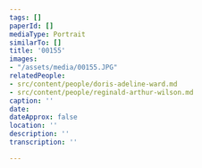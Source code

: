 ```yaml
---
tags: []
paperId: []
mediaType: Portrait
similarTo: []
title: '00155'
images:
- "/assets/media/00155.JPG"
relatedPeople:
- src/content/people/doris-adeline-ward.md
- src/content/people/reginald-arthur-wilson.md
caption: ''
date: 
dateApprox: false
location: ''
description: ''
transcription: ''

---
```

